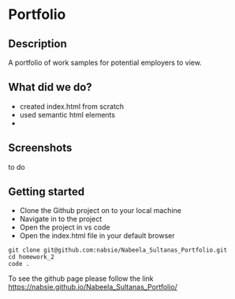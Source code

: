 # Portfolio

## Description

A portfolio of work samples for potential employers to view.

## What did we do?

- created index.html from scratch
- used semantic html elements
-

## Screenshots

to do

## Getting started

- Clone the Github project on to your local machine
- Navigate in to the project
- Open the project in vs code
- Open the index.html file in your default browser

```
git clone git@github.com:nabsie/Nabeela_Sultanas_Portfolio.git
cd homework_2
code .
```

To see the github page please follow the link https://nabsie.github.io/Nabeela_Sultanas_Portfolio/
